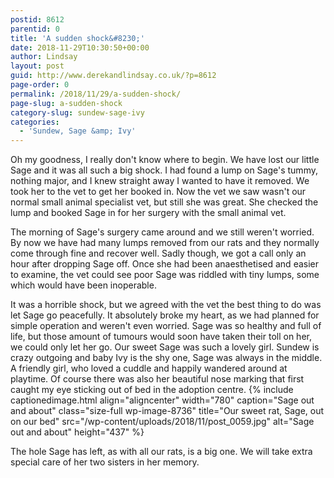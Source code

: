 ```yaml
---
postid: 8612
parentid: 0
title: 'A sudden shock&#8230;'
date: 2018-11-29T10:30:50+00:00
author: Lindsay
layout: post
guid: http://www.derekandlindsay.co.uk/?p=8612
page-order: 0
permalink: /2018/11/29/a-sudden-shock/
page-slug: a-sudden-shock
category-slug: sundew-sage-ivy
categories:
  - 'Sundew, Sage &amp; Ivy'
---
```

Oh my goodness, I really don't know where to begin. We have lost our little Sage and it was all such a big shock. I had found a lump on Sage's tummy, nothing major, and I knew straight away I wanted to have it removed. We took her to the vet to get her booked in. Now the vet we saw wasn't our normal small animal specialist vet, but still she was great. She checked the lump and booked Sage in for her surgery with the small animal vet.

The morning of Sage's surgery came around and we still weren't worried. By now we have had many lumps removed from our rats and they normally come through fine and recover well. Sadly though, we got a call only an hour after dropping Sage off. Once she had been anaesthetised and easier to examine, the vet could see poor Sage was riddled with tiny lumps, some which would have been inoperable.

It was a horrible shock, but we agreed with the vet the best thing to do was let Sage go peacefully. It absolutely broke my heart, as we had planned for simple operation and weren't even worried. Sage was so healthy and full of life, but those amount of tumours would soon have taken their toll on her, we could only let her go. Our sweet Sage was such a lovely girl. Sundew is crazy outgoing and baby Ivy is the shy one, Sage was always in the middle. A friendly girl, who loved a cuddle and happily wandered around at playtime. Of course there was also her beautiful nose marking that first caught my eye sticking out of bed in the adoption centre. {% include captionedimage.html align="aligncenter" width="780" caption="Sage out and about" class="size-full wp-image-8736" title="Our sweet rat, Sage, out on our bed" src="/wp-content/uploads/2018/11/post_0059.jpg" alt="Sage out and about" height="437" %} 

The hole Sage has left, as with all our rats, is a big one. We will take extra special care of her two sisters in her memory.